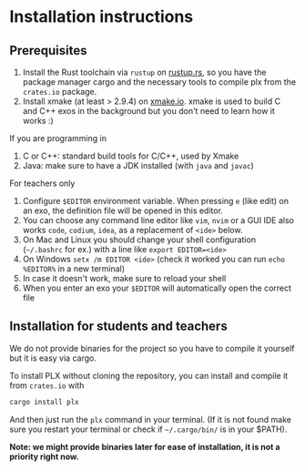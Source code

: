 # Installation instructions

## Prerequisites

1. Install the Rust toolchain via `rustup` on [rustup.rs](https://rustup.rs/), so you have the package manager cargo and the necessary tools to compile plx from the `crates.io` package.
1. Install xmake (at least > 2.9.4) on [xmake.io](https://xmake.io/#/guide/installation). xmake is used to build C and C++ exos in the background but you don't need to learn how it works :)

If you are programming in
1. C or C++: standard build tools for C/C++, used by Xmake
1. Java: make sure to have a JDK installed (with `java` and `javac`)

For teachers only
1. Configure `$EDITOR` environment variable. When pressing `e` (like edit) on an exo, the definition file will be opened in this editor.
  1. You can choose any command line editor like `vim`, `nvim` or a GUI IDE also works `code`, `codium`, `idea`, as a replacement of `<ide>` below.
  1. On Mac and Linux you should change your shell configuration (`~/.bashrc` for ex.) with a line like `export EDITOR=<ide>`
  1. On Windows `setx /m EDITOR <ide>` (check it worked you can run `echo %EDITOR%` in a new terminal)
  1. In case it doesn't work, make sure to reload your shell
  1. When you enter an exo your `$EDITOR` will automatically open the correct file

## Installation for students and teachers
We do not provide binaries for the project so you have to compile it yourself but it is easy via cargo.

To install PLX without cloning the repository, you can install and compile it from `crates.io` with

```sh
cargo install plx
```

And then just run the `plx` command in your terminal. (If it is not found make sure you restart your terminal or check if `~/.cargo/bin/` is in your $PATH).

**Note: we might provide binaries later for ease of installation, it is not a priority right now.**
